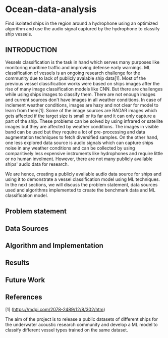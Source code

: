 # Ocean-data-analysis
Find isolated ships in the region around a hydrophone using an optimized algorithm and use the audio signal captured by the hydrophone to classify ship vessels.

## INTRODUCTION
Vessels classification is the task in hand which serves many purposes like monitoring maritime traffic and improving defense early warnings. ML classification of vessels is an ongoing research challenge for the community due to lack of publicly avaiable ship data[1]. Most of the previous vessel classification works were based on ships images after the rise of many image classification models like CNN. But there are challenges while using ships images to classify them. There are not enough images and current sources don't have images in all weather conditions. In case of inclement weather conditions, images are hazy and not clear for model to learn from them[1]. Some of the image sources are RADAR images which gets affected if the target size is small or its far and it can only capture a part of the ship. These problems can be solved by using infrared or satellite images but they are affected by weather conditions. The images in visible band can be used but they require a lot of pre-processing and data augmentation techniques to fetch diversified samples.
On the other hand, one less explored data source is audio signals which can capture ships noise in any weather conditions and can be collected by using comparitively less expensive instruments like hydrophones and require little or no human involment. However, there are not many publicly available ships' audio data for research.

We are hence, creating a publicly available audio data source for ships and using it to demonstrate a vessel classification model using ML techniques.
In the next sections, we will discuss the problem statement, data sources used and algorithms implemented to create the benchmark data and ML classification model.

## Problem statement

## Data Sources

## Algorithm and Implementation

## Results

## Future Work

## References

[1] (https://mdpi.com/2078-2489/12/8/302/htm)


The aim of the project is to release a public datasets of different ships for the underwater acoustic research community and develop a ML model to classify different vessel types trained on the same dataset.

